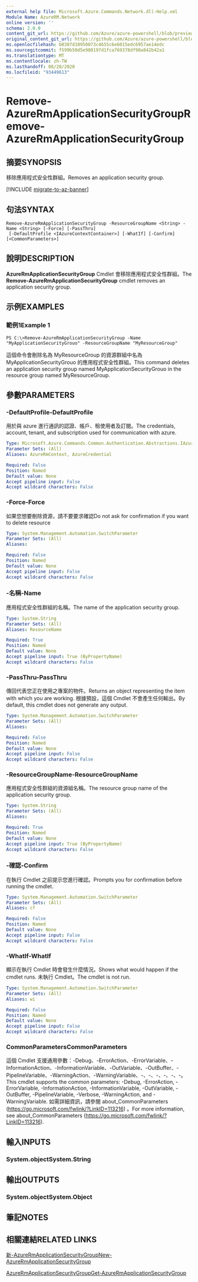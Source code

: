 ```yaml
---
external help file: Microsoft.Azure.Commands.Network.dll-Help.xml
Module Name: AzureRM.Network
online version: ''
schema: 2.0.0
content_git_url: https://github.com/Azure/azure-powershell/blob/preview/src/ResourceManager/Network/Commands.Network/help/Remove-AzureRmApplicationSecurityGroup.md
original_content_git_url: https://github.com/Azure/azure-powershell/blob/preview/src/ResourceManager/Network/Commands.Network/help/Remove-AzureRmApplicationSecurityGroup.md
ms.openlocfilehash: b0387d10950073c4655c6e6015edc6957ae14edc
ms.sourcegitcommit: f599b50d5e980197d1fca769378df90a842b42a1
ms.translationtype: MT
ms.contentlocale: zh-TW
ms.lasthandoff: 08/20/2020
ms.locfileid: "93449613"
---
```

# <span data-ttu-id="98fff-101">Remove-AzureRmApplicationSecurityGroup</span><span class="sxs-lookup"><span data-stu-id="98fff-101">Remove-AzureRmApplicationSecurityGroup</span></span>

## <span data-ttu-id="98fff-102">摘要</span><span class="sxs-lookup"><span data-stu-id="98fff-102">SYNOPSIS</span></span>
<span data-ttu-id="98fff-103">移除應用程式安全性群組。</span><span class="sxs-lookup"><span data-stu-id="98fff-103">Removes an application security group.</span></span>

[!INCLUDE [migrate-to-az-banner](../../includes/migrate-to-az-banner.md)]

## <span data-ttu-id="98fff-104">句法</span><span class="sxs-lookup"><span data-stu-id="98fff-104">SYNTAX</span></span>

```
Remove-AzureRmApplicationSecurityGroup -ResourceGroupName <String> -Name <String> [-Force] [-PassThru]
 [-DefaultProfile <IAzureContextContainer>] [-WhatIf] [-Confirm] [<CommonParameters>]
```

## <span data-ttu-id="98fff-105">說明</span><span class="sxs-lookup"><span data-stu-id="98fff-105">DESCRIPTION</span></span>
<span data-ttu-id="98fff-106">**AzureRmApplicationSecurityGroup** Cmdlet 會移除應用程式安全性群組。</span><span class="sxs-lookup"><span data-stu-id="98fff-106">The **Remove-AzureRmApplicationSecurityGroup** cmdlet removes an application security group.</span></span>

## <span data-ttu-id="98fff-107">示例</span><span class="sxs-lookup"><span data-stu-id="98fff-107">EXAMPLES</span></span>

### <span data-ttu-id="98fff-108">範例1</span><span class="sxs-lookup"><span data-stu-id="98fff-108">Example 1</span></span>
```
PS C:\>Remove-AzureRmApplicationSecurityGroup -Name "MyApplicationSecurityGrouo" -ResourceGroupName "MyResourceGroup"
```

<span data-ttu-id="98fff-109">這個命令會刪除名為 MyResourceGroup 的資源群組中名為 MyApplicationSecurityGrouo 的應用程式安全性群組。</span><span class="sxs-lookup"><span data-stu-id="98fff-109">This command deletes an application security group named MyApplicationSecurityGrouo in the resource group named MyResourceGroup.</span></span>

## <span data-ttu-id="98fff-110">參數</span><span class="sxs-lookup"><span data-stu-id="98fff-110">PARAMETERS</span></span>

### <span data-ttu-id="98fff-111">-DefaultProfile</span><span class="sxs-lookup"><span data-stu-id="98fff-111">-DefaultProfile</span></span>
<span data-ttu-id="98fff-112">用於與 azure 進行通訊的認證、帳戶、租使用者及訂閱。</span><span class="sxs-lookup"><span data-stu-id="98fff-112">The credentials, account, tenant, and subscription used for communication with azure.</span></span>

```yaml
Type: Microsoft.Azure.Commands.Common.Authentication.Abstractions.IAzureContextContainer
Parameter Sets: (All)
Aliases: AzureRmContext, AzureCredential

Required: False
Position: Named
Default value: None
Accept pipeline input: False
Accept wildcard characters: False
```

### <span data-ttu-id="98fff-113">-Force</span><span class="sxs-lookup"><span data-stu-id="98fff-113">-Force</span></span>
<span data-ttu-id="98fff-114">如果您想要刪除資源，請不要要求確認</span><span class="sxs-lookup"><span data-stu-id="98fff-114">Do not ask for confirmation if you want to delete resource</span></span>

```yaml
Type: System.Management.Automation.SwitchParameter
Parameter Sets: (All)
Aliases: 

Required: False
Position: Named
Default value: None
Accept pipeline input: False
Accept wildcard characters: False
```

### <span data-ttu-id="98fff-115">-名稱</span><span class="sxs-lookup"><span data-stu-id="98fff-115">-Name</span></span>
<span data-ttu-id="98fff-116">應用程式安全性群組的名稱。</span><span class="sxs-lookup"><span data-stu-id="98fff-116">The name of the application security group.</span></span>

```yaml
Type: System.String
Parameter Sets: (All)
Aliases: ResourceName

Required: True
Position: Named
Default value: None
Accept pipeline input: True (ByPropertyName)
Accept wildcard characters: False
```

### <span data-ttu-id="98fff-117">-PassThru</span><span class="sxs-lookup"><span data-stu-id="98fff-117">-PassThru</span></span>
<span data-ttu-id="98fff-118">傳回代表您正在使用之專案的物件。</span><span class="sxs-lookup"><span data-stu-id="98fff-118">Returns an object representing the item with which you are working.</span></span> <span data-ttu-id="98fff-119">根據預設，這個 Cmdlet 不會產生任何輸出。</span><span class="sxs-lookup"><span data-stu-id="98fff-119">By default, this cmdlet does not generate any output.</span></span>

```yaml
Type: System.Management.Automation.SwitchParameter
Parameter Sets: (All)
Aliases: 

Required: False
Position: Named
Default value: None
Accept pipeline input: False
Accept wildcard characters: False
```

### <span data-ttu-id="98fff-120">-ResourceGroupName</span><span class="sxs-lookup"><span data-stu-id="98fff-120">-ResourceGroupName</span></span>
<span data-ttu-id="98fff-121">應用程式安全性群組的資源組名稱。</span><span class="sxs-lookup"><span data-stu-id="98fff-121">The resource group name of the application security group.</span></span>

```yaml
Type: System.String
Parameter Sets: (All)
Aliases: 

Required: True
Position: Named
Default value: None
Accept pipeline input: True (ByPropertyName)
Accept wildcard characters: False
```

### <span data-ttu-id="98fff-122">-確認</span><span class="sxs-lookup"><span data-stu-id="98fff-122">-Confirm</span></span>
<span data-ttu-id="98fff-123">在執行 Cmdlet 之前提示您進行確認。</span><span class="sxs-lookup"><span data-stu-id="98fff-123">Prompts you for confirmation before running the cmdlet.</span></span>

```yaml
Type: System.Management.Automation.SwitchParameter
Parameter Sets: (All)
Aliases: cf

Required: False
Position: Named
Default value: None
Accept pipeline input: False
Accept wildcard characters: False
```

### <span data-ttu-id="98fff-124">-WhatIf</span><span class="sxs-lookup"><span data-stu-id="98fff-124">-WhatIf</span></span>
<span data-ttu-id="98fff-125">顯示在執行 Cmdlet 時會發生什麼情況。</span><span class="sxs-lookup"><span data-stu-id="98fff-125">Shows what would happen if the cmdlet runs.</span></span>
<span data-ttu-id="98fff-126">未執行 Cmdlet。</span><span class="sxs-lookup"><span data-stu-id="98fff-126">The cmdlet is not run.</span></span>

```yaml
Type: System.Management.Automation.SwitchParameter
Parameter Sets: (All)
Aliases: wi

Required: False
Position: Named
Default value: None
Accept pipeline input: False
Accept wildcard characters: False
```

### <span data-ttu-id="98fff-127">CommonParameters</span><span class="sxs-lookup"><span data-stu-id="98fff-127">CommonParameters</span></span>
<span data-ttu-id="98fff-128">這個 Cmdlet 支援通用參數：-Debug、-ErrorAction、-ErrorVariable、-InformationAction、-InformationVariable、-OutVariable、-OutBuffer、-PipelineVariable、-WarningAction、-WarningVariable、-、-、-、-、-、-。</span><span class="sxs-lookup"><span data-stu-id="98fff-128">This cmdlet supports the common parameters: -Debug, -ErrorAction, -ErrorVariable, -InformationAction, -InformationVariable, -OutVariable, -OutBuffer, -PipelineVariable, -Verbose, -WarningAction, and -WarningVariable.</span></span> <span data-ttu-id="98fff-129">如需詳細資訊，請參閱 about_CommonParameters (https://go.microsoft.com/fwlink/?LinkID=113216) 。</span><span class="sxs-lookup"><span data-stu-id="98fff-129">For more information, see about_CommonParameters (https://go.microsoft.com/fwlink/?LinkID=113216).</span></span>

## <span data-ttu-id="98fff-130">輸入</span><span class="sxs-lookup"><span data-stu-id="98fff-130">INPUTS</span></span>

### <span data-ttu-id="98fff-131">System.object</span><span class="sxs-lookup"><span data-stu-id="98fff-131">System.String</span></span>

## <span data-ttu-id="98fff-132">輸出</span><span class="sxs-lookup"><span data-stu-id="98fff-132">OUTPUTS</span></span>

### <span data-ttu-id="98fff-133">System.object</span><span class="sxs-lookup"><span data-stu-id="98fff-133">System.Object</span></span>

## <span data-ttu-id="98fff-134">筆記</span><span class="sxs-lookup"><span data-stu-id="98fff-134">NOTES</span></span>

## <span data-ttu-id="98fff-135">相關連結</span><span class="sxs-lookup"><span data-stu-id="98fff-135">RELATED LINKS</span></span>

[<span data-ttu-id="98fff-136">新-AzureRmApplicationSecurityGroup</span><span class="sxs-lookup"><span data-stu-id="98fff-136">New-AzureRmApplicationSecurityGroup</span></span>](./New-AzureRmApplicationSecurityGroup.md)

[<span data-ttu-id="98fff-137">AzureRmApplicationSecurityGroup</span><span class="sxs-lookup"><span data-stu-id="98fff-137">Get-AzureRmApplicationSecurityGroup</span></span>](./Get-AzureRmApplicationSecurityGroup.md)
